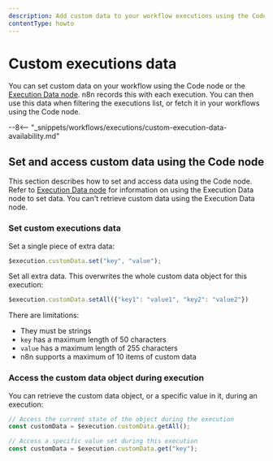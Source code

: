 ```yaml
---
description: Add custom data to your workflow executions using the Code node. You can then filter executions by this data.
contentType: howto
---
```


# Custom executions data

You can set custom data on your workflow using the Code node or the [Execution Data node](/integrations/builtin/core-nodes/n8n-nodes-base.executiondata/). n8n records this with each execution. You can then use this data when filtering the executions list, or fetch it in your workflows using the Code node.

--8<-- "_snippets/workflows/executions/custom-execution-data-availability.md"

## Set and access custom data using the Code node

This section describes how to set and access data using the Code node. Refer to [Execution Data node](/integrations/builtin/core-nodes/n8n-nodes-base.executiondata/) for information on using the Execution Data node to set data. You can't retrieve custom data using the Execution Data node.

### Set custom executions data

Set a single piece of extra data:

```js
$execution.customData.set("key", "value");
```

Set all extra data. This overwrites the whole custom data object for this execution:

```js
$execution.customData.setAll({"key1": "value1", "key2": "value2"})
```

There are limitations:

* They must be strings
* `key` has a maximum length of 50 characters
* `value` has a maximum length of 255 characters
* n8n supports a maximum of 10 items of custom data

### Access the custom data object during execution

You can retrieve the custom data object, or a specific value in it, during an execution:

```js
// Access the current state of the object during the execution
const customData = $execution.customData.getAll();

// Access a specific value set during this execution
const customData = $execution.customData.get("key");
```
